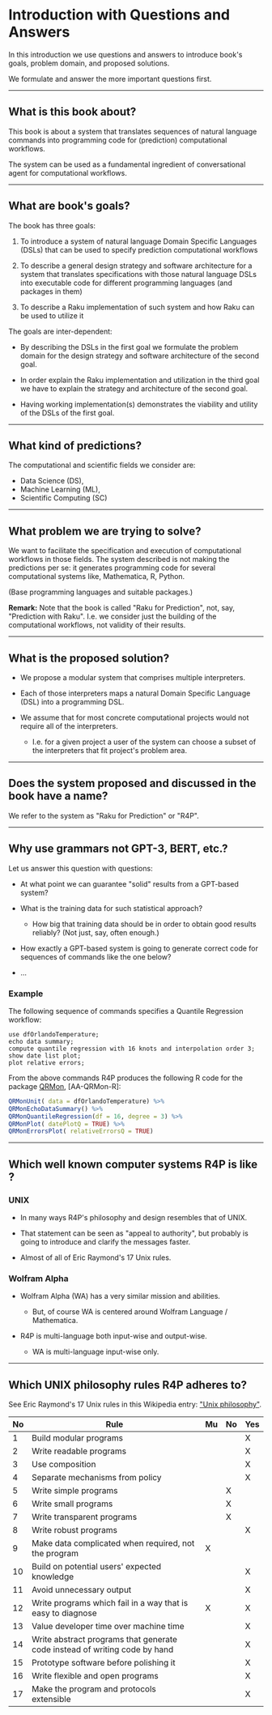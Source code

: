 # Introduction with Questions and Answers

In this introduction we use questions and answers to introduce book's goals, problem domain, and proposed solutions.

We formulate and answer the more important questions first.

------

## What is this book about?

This book is about a system that translates sequences of natural language commands into
programming code for (prediction) computational workflows.

The system can be used as a fundamental ingredient of conversational agent for computational workflows.

------

## What are book's goals?

The book has three goals:

1. To introduce a system of natural language Domain Specific Languages (DSLs) 
   that can be used to specify prediction computational workflows

2. To describe a general design strategy and software architecture for a system that 
   translates specifications with those natural language DSLs into 
   executable code for different programming languages (and packages in them)
   
3. To describe a Raku implementation of such system and how Raku
   can be used to utilize it
   
The goals are inter-dependent:

- By describing the DSLs in the first goal we formulate the problem domain 
  for the design strategy and software architecture of the second goal.
  
- In order explain the Raku implementation and utilization in the third goal we have to
  explain the strategy and architecture of the second goal.
  
- Having working implementation(s) demonstrates the viability and utility of the 
  DSLs of the first goal.

------
   
## What kind of predictions?

The computational and scientific fields we consider are:

- Data Science (DS),
- Machine Learning (ML), 
- Scientific Computing (SC)

------

## What problem we are trying to solve?

We want to facilitate the specification and execution of computational workflows in those fields.
The system described is not making the predictions per se: it generates programming code for 
several computational systems like, Mathematica, R, Python. 

(Base programming languages and suitable packages.) 

**Remark:** Note that the book is called "Raku for Prediction", not, say, "Prediction with Raku".
I.e. we consider just the building of the computational workflows, not validity of their results. 

------

## What is the proposed solution?

- We propose a modular system that comprises multiple interpreters. 

- Each of those interpreters maps a natural Domain Specific Language (DSL) into a programming DSL.
  
- We assume that for most concrete computational projects would not require all of the interpreters.
    - I.e. for a given project a user of the system can choose a subset of the interpreters 
      that fit project's problem area. 
    
------

## Does the system proposed and discussed in the book have a name?

We refer to the system as "Raku for Prediction" or "R4P".

------

## Why use grammars not GPT-3, BERT, etc.?

Let us answer this question with questions:

- At what point we can guarantee "solid" results from a GPT-based system?

- What is the training data for such statistical approach? 
  
  - How big that training data should be in order to obtain good results reliably? (Not just, say, often enough.) 

- How exactly a GPT-based system is going to generate correct code for sequences of commands
  like the one below?
  
- ...  
  
### Example  

The following sequence of commands specifies a Quantile Regression workflow:
  
```{raku-dsl, outputPrompt=NONE, format=code}
use dfOrlandoTemperature;
echo data summary;
compute quantile regression with 16 knots and interpolation order 3;
show date list plot;
plot relative errors;
```

From the above commands R4P produces the following R code for the package 
[QRMon](https://github.com/antononcube/QRMon-R), [AA-QRMon-R]:

```r
QRMonUnit( data = dfOrlandoTemperature) %>%
QRMonEchoDataSummary() %>%
QRMonQuantileRegression(df = 16, degree = 3) %>%
QRMonPlot( datePlotQ = TRUE) %>%
QRMonErrorsPlot( relativeErrorsQ = TRUE)
```  

------

## Which well known computer systems R4P is like ?

### UNIX

- In many ways R4P's philosophy and design resembles that of UNIX.

 - That statement can be seen as "appeal to authority", but probably is going to introduce and clarify the messages faster.

- Almost of all of Eric Raymond's 17 Unix rules.

### Wolfram Alpha

- Wolfram Alpha (WA) has a very similar mission and abilities.

  - But, of course WA is centered around Wolfram Language / Mathematica.
  
- R4P is multi-language both input-wise and output-wise.

  - WA is multi-language input-wise only. 
    
------

## Which UNIX philosophy rules R4P adheres to? 

See Eric Raymond's 17 Unix rules in this Wikipedia entry: 
["Unix philosophy"](https://en.wikipedia.org/wiki/Unix_philosophy).

|  No | Rule                                                                         | Mu   | No   | Yes  |
| --- | ---------------------------------------------------------------------------- | ---- | ---- | ---- |
|   1 | Build modular programs                                                       |      |      |  X   |
|   2 | Write readable programs                                                      |      |      |  X   |
|   3 | Use composition                                                              |      |      |  X   |
|   4 | Separate mechanisms from policy                                              |      |      |  X   |
|   5 | Write simple programs                                                        |      |  X   |      |
|   6 | Write small programs                                                         |      |  X   |      |
|   7 | Write transparent programs                                                   |      |  X   |      |
|   8 | Write robust programs                                                        |      |      | X    |
|   9 | Make data complicated when required, not the program                         |  X   |      |      |
|  10 | Build on potential users' expected knowledge                                 |      |      |  X   |
|  11 | Avoid unnecessary output                                                     |      |      |  X   |
|  12 | Write programs which fail in a way that is easy to diagnose                  |  X   |      |  X   |
|  13 | Value developer time over machine time                                       |      |      |  X   |
|  14 | Write abstract programs that generate code instead of writing code by hand   |      |      |  X   |
|  15 | Prototype software before polishing it                                       |      |      |  X   |
|  16 | Write flexible and open programs                                             |      |      |  X   |
|  17 | Make the program and protocols extensible                                    |      |      |  X   |
